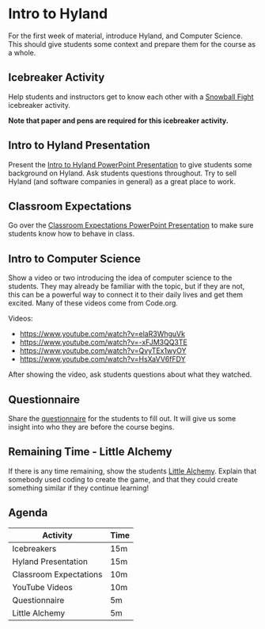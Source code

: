 # Intro to Hyland
For the first week of material, introduce Hyland, and Computer Science. This should give students some context and prepare them for the course as a whole.

## Icebreaker Activity
Help students and instructors get to know each other with a [Snowball Fight](../Icebreakers/SnowballFight.md) icebreaker activity.

**Note that paper and pens are required for this icebreaker activity.**

## Intro to Hyland Presentation
Present the [Intro to Hyland PowerPoint Presentation](HylandPresentation.pptx) to give students some background on Hyland. Ask students questions throughout. Try to sell Hyland (and software companies in general) as a great place to work.

## Classroom Expectations
Go over the [Classroom Expectations PowerPoint Presentation](ClassroomExpectations.pptx) to make sure students know how to behave in class.

## Intro to Computer Science
Show a video or two introducing the idea of computer science to the students. They may already be familiar with the topic, but if they are not, this can be a powerful way to connect it to their daily lives and get them excited. Many of these videos come from Code.org.

Videos:
- https://www.youtube.com/watch?v=elaR3WhguVk
- https://www.youtube.com/watch?v=-xFJM3QQ3TE
- https://www.youtube.com/watch?v=QvyTEx1wyOY
- https://www.youtube.com/watch?v=HsXaVV6fFDY

After showing the video, ask students questions about what they watched.

## Questionnaire
Share the [questionnaire](https://forms.gle/Hz8mtJxBDXct4qPs6) for the students to fill out. It will give us some insight into who they are before the course begins.

## Remaining Time - Little Alchemy
If there is any time remaining, show the students [Little Alchemy](https://littlealchemy.com). Explain that somebody used coding to create the game, and that they could create something similar if they continue learning!

## Agenda

| Activity | Time |
|-|-|
| Icebreakers | 15m |
| Hyland Presentation | 15m |
| Classroom Expectations | 10m |
| YouTube Videos | 10m |
| Questionnaire | 5m |
| Little Alchemy | 5m |
